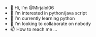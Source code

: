 - 👋 Hi, I’m @Mirjalol06
- 👀 I’m interested in python/java script
- 🌱 I’m currently learning python
- 💞️ I’m looking to collaborate on nobody
- 📫 How to reach me ...

<!---
Mirjalol06 is a ✨ special ✨ repository because its `README.md` (this file) appears on your GitHub profile.
You can click the Preview link to take a look at your changes.
--->
